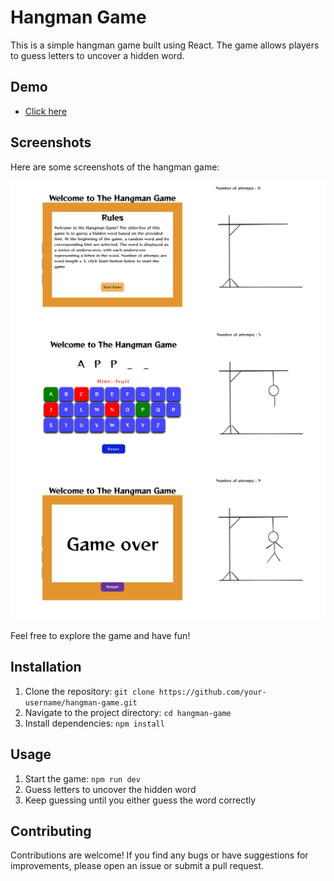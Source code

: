 # Hangman Game

This is a simple hangman game built using React. The game allows players to guess letters to uncover a hidden word. 

## Demo
- [Click here](https://66b59dfca1159ff0be7896de--astounding-monstera-5ee069.netlify.app/)
## Screenshots

Here are some screenshots of the hangman game:

![Screenshot 1](./src/assets/DemoImages/ss1.png)
![Screenshot 2](./src/assets/DemoImages/ss2.png)
![Screenshot 3](./src/assets/DemoImages/ss3.png)

Feel free to explore the game and have fun!


## Installation

1. Clone the repository: `git clone https://github.com/your-username/hangman-game.git`
2. Navigate to the project directory: `cd hangman-game`
3. Install dependencies: `npm install`

## Usage

1. Start the game: `npm run dev`
2. Guess letters to uncover the hidden word
3. Keep guessing until you either guess the word correctly

## Contributing

Contributions are welcome! If you find any bugs or have suggestions for improvements, please open an issue or submit a pull request.
